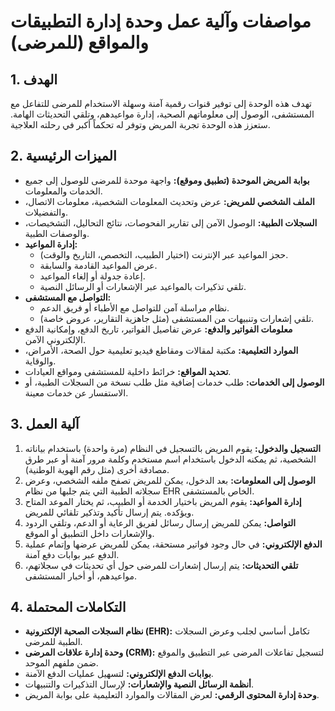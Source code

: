 # مواصفات وآلية عمل وحدة إدارة التطبيقات والمواقع (للمرضى)

## 1. الهدف

تهدف هذه الوحدة إلى توفير قنوات رقمية آمنة وسهلة الاستخدام للمرضى للتفاعل مع المستشفى، الوصول إلى معلوماتهم الصحية، إدارة مواعيدهم، وتلقي التحديثات الهامة. ستعزز هذه الوحدة تجربة المريض وتوفر له تحكماً أكبر في رحلته العلاجية.

## 2. الميزات الرئيسية

*   **بوابة المريض الموحدة (تطبيق وموقع):** واجهة موحدة للمرضى للوصول إلى جميع الخدمات والمعلومات.
*   **الملف الشخصي للمريض:** عرض وتحديث المعلومات الشخصية، معلومات الاتصال، والتفضيلات.
*   **السجلات الطبية:** الوصول الآمن إلى تقارير الفحوصات، نتائج التحاليل، التشخيصات، والوصفات الطبية.
*   **إدارة المواعيد:**
    *   حجز المواعيد عبر الإنترنت (اختيار الطبيب، التخصص، التاريخ والوقت).
    *   عرض المواعيد القادمة والسابقة.
    *   إعادة جدولة أو إلغاء المواعيد.
    *   تلقي تذكيرات بالمواعيد عبر الإشعارات أو الرسائل النصية.
*   **التواصل مع المستشفى:**
    *   نظام مراسلة آمن للتواصل مع الأطباء أو فريق الدعم.
    *   تلقي إشعارات وتنبيهات من المستشفى (مثل جاهزية التقارير، عروض خاصة).
*   **معلومات الفواتير والدفع:** عرض تفاصيل الفواتير، تاريخ الدفع، وإمكانية الدفع الإلكتروني الآمن.
*   **الموارد التعليمية:** مكتبة لمقالات ومقاطع فيديو تعليمية حول الصحة، الأمراض، والوقاية.
*   **تحديد المواقع:** خرائط داخلية للمستشفى ومواقع العيادات.
*   **الوصول إلى الخدمات:** طلب خدمات إضافية مثل طلب نسخة من السجلات الطبية، أو الاستفسار عن خدمات معينة.

## 3. آلية العمل

1.  **التسجيل والدخول:** يقوم المريض بالتسجيل في النظام (مرة واحدة) باستخدام بياناته الشخصية، ثم يمكنه الدخول باستخدام اسم مستخدم وكلمة مرور آمنة أو عبر طرق مصادقة أخرى (مثل رقم الهوية الوطنية).
2.  **الوصول إلى المعلومات:** بعد الدخول، يمكن للمريض تصفح ملفه الشخصي، وعرض سجلاته الطبية التي يتم جلبها من نظام EHR الخاص بالمستشفى.
3.  **إدارة المواعيد:** يقوم المريض باختيار الخدمة أو الطبيب، ثم يختار الموعد المتاح ويؤكده. يتم إرسال تأكيد وتذكير تلقائي للمريض.
4.  **التواصل:** يمكن للمريض إرسال رسائل لفريق الرعاية أو الدعم، وتلقي الردود والإشعارات داخل التطبيق أو الموقع.
5.  **الدفع الإلكتروني:** في حال وجود فواتير مستحقة، يمكن للمريض عرضها وإتمام عملية الدفع عبر بوابات دفع آمنة.
6.  **تلقي التحديثات:** يتم إرسال إشعارات للمرضى حول أي تحديثات في سجلاتهم، مواعيدهم، أو أخبار المستشفى.

## 4. التكاملات المحتملة

*   **نظام السجلات الصحية الإلكترونية (EHR):** تكامل أساسي لجلب وعرض السجلات الطبية للمرضى.
*   **وحدة إدارة علاقات المرضى (CRM):** لتسجيل تفاعلات المرضى عبر التطبيق والموقع ضمن ملفهم الموحد.
*   **بوابات الدفع الإلكتروني:** لتسهيل عمليات الدفع الآمنة.
*   **أنظمة الرسائل النصية والإشعارات:** لإرسال التذكيرات والتنبيهات.
*   **وحدة إدارة المحتوى الرقمي:** لعرض المقالات والموارد التعليمية على بوابة المريض.
